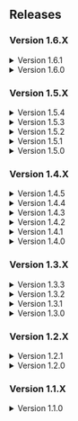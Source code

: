 ## Releases

### Version 1.6.X

<details>
<summary>Version 1.6.1</summary>

- Adjusted configurations for the BrutalCompanyPlus mod: "UNFAIR COMPANY" event reduced to 25% chance overall
- Updated Aquatis to version 1.1.0
- Updated MoreCompany to version 1.7.5
- Updated MoreHead to version 1.2.5
- Updated Boombox_Controller to version 1.1.9
- Updated StarlancerMoons to version 0.2.2
- updated E_Gypt_Moon to version 2.0.9
- Removed unnecessary configurations from the Modpack
- **NOTE:** It is highly recommended to create a new profile to enforce new configurations after this release

</details>

<details>
<summary>Version 1.6.0</summary>

- Added NoSellLimit by ViViKo: Remove the limit of items that can be placed on the deposit desk
- Added ToggleMute by quackandcheese: Adds a toggle mute hotkey
- Added LethalExpansionCore by jockie: De-bloated LethalExpansion fork with only the LethalSDK module support
- Added ExpansionAssets by sfDesat: Assets for some custom moons
- Added LethalSettings by willis81808: A centralised place for configuring mods from in-game
- Added JigglePhysicsPlugin by HGG: Dependency for adding jiggle physics to cosmetics
- Added Celest by sfDesat: Added the Celest Scrap Retrieval Program
- Added E_Gypt_Moon by KayNetsua: Added the E Gypt Moon Scrap Retrieval Program
- Added StarlancerMoons by AudioKnight: Added the StarlancerMoons Scrap Retrieval Program
- Added OrbitRecharge by mrov: Automatically recharge all items on the ship when going into orbit
- Added SlimeTamingFix by EliteMasterEric: Fixes a bug that made Hygroderes unable to be tamed with Boomboxes
- Added DimmingFlashlights by blink9803: Flashlights gets dimmer as the battery gets low
- Added GamblingMachineAtTheCompany by JunLethalCompany: Adds a gambling machine to gamble your scraps at The Company Moon
- Added VanillaContentExpansion by bigmcnugget: Vanilla Frendly Additions
- Updated MaskedEnemyOverhaul to version 3.1.0
- Updated LethalRichPresence to version 0.5.6
- Updated ReservedItemSlotCore to version 1.8.12
- Updated MoreHead to version 1.2.4
- Updated LC_API to version 3.4.5
- Updated LethalExpansion to version 1.3.21
- Updated LethalLib to version 0.13.2
- Updated MirrorDecor to version 1.3.0
- Updated ReservedWalkieSlot to version 1.6.0
- Updated ReservedFlashlightSlot to version 1.6.1
- Updated HotbarPlus to version 1.5.7
- Updated LethalLevelLoader to version 1.0.7
- Updated ghostCodes to version 1.5.1
- Updated LCSoundTool to version 1.5.0
- Updated Aquatis to version 1.0.1
- Updated SCP_Foundation_Suit to version 1.1.0
- Fixed a lag spike caused by MirrorDecor
- Fixed a bug that caused ghostCodes not to show correct signal tanslator codes

</details>

### Version 1.5.X

<details>
<summary>Version 1.5.4</summary>

- Adjusted configurations for ghostCodes, increasing ghost events per round
- Adjusted configurations for ghostCodes, increasing chance to close doors
- Adjusted configurations for ghostCodes, increasing chance to turn off lights during ghost events
- Adjusted configurations for LethalThings, modifying the ToyHammer into a scrap, rather than a buyable item
- Adjusted configurations for MaskedEnemyOverhaul, adding player names to masked enemies
- Adjusted configurations for WeatherMultipliers, increasing stormy weather multipler to 1.3
- Adjusted configurations for WeatherMultipliers, increasing eclipsed weather multipler to 1.55
- Updated MaskedEnemyOverhaul to version 3.0.0
- Updated ReservedItemSlotCore to version 1.8.10
- Updated LC_API to version 3.4.1
- Updated LethalExpansion to version 1.3.19
- Updated LethalLib to version 0.13.0
- Updated ReservedWeaponSlot to version 1.0.6
- Updated LethalCompany_InputUtils to version 0.5.5
- Updated ReservedFlashlightSlot to version 1.5.10
- Updated HotbarPlus to version 1.5.4
- Updated Scoopys_Variety_Mod to version 0.6.5
- Updated AdditionalContentFramework to version 1.0.3
- Updated Skinwalkers to version 4.0.1
- Fixed an issue in 1.5.2 where LethalRichPresence was not loading correctly
- Fixed an issue in 1.5.3 where ghostCodes was not working as intended
- Fixed an issue in 1.5.3 where LethalThings scraps were not spawning as intended
- Fixed an issue in 1.5.3 where More_Emotes did not load F9 and F10 emotes
- Fixed an issue in 1.5.3 where More_Emotes controller support was not loading correctly
- Fixed an issue in 1.5.3 where HotbarPlus item drop delay was vanilla
- **NOTE:** It is highly recommended to create a new profile to enforce new configurations after this release

</details>

<details>
<summary>Version 1.5.3</summary>

- Added Runtime_Netcode_Patcher by Ozone: Patches Netcode RPC methods during runtime utilising Harmony
- Added LethalLevelLoader by IAmBatby: A Custom API to support integrations of custom levels and dungeons
- Added AdditionalContentFramework AlexCodesGames: Acts as a module for other mods
- Added NiceChat by taffyko: Better text chat. Infinite scrolling message history
- Added VoiceHUD by 5Bit: Displays the ingame push-to-talk icon, when detecting voice activity
- Added AllTheScrap by ViViKo: Adds a bunch of scrap items
- Added WeatherMultipliers by Blorb: Moons with active weather will contain scrap with higher value
- Added SCP Foundation Suit by TeamClark: Adds an SCP Facility Guard suit to the game
- Added AmongUsSuits by ViViKo: Adds several amongus suits
- Added SquidGameSuits by ViViKo: Adds several squidgame suits
- Adjusted configurations for ScoopysVarietyMod, changing the Castle Dungeon to all paid moons
- Updated Boombox_Controller to version 1.1.8
- Updated ReservedItemSlotCore to version 1.8.9
- Updated MoreHead to version 1.2.3
- Updated LethalLib to version 0.12.1
- Updated ReservedWeaponSlot to version 1.0.5
- Updated ReservedWalkieSlot to version 1.5.5
- Updated ReservedFlashlightSlot to version 1.5.9
- Updated HotbarPlus to version 1.5.1
- Updated LethalLevelLoader to version 1.0.6
- Updated Scoopys_Variety_Mod to version 0.6.4
- Updated ghostCodes to version 1.5.0
- Updated LethalThings to version 0.9.4
- Updated AdditionalSuits to version 2.0.0
- Updated More_Emotes to version 1.3.3
- Updated Skinwalkers to version 2.0.7
- Updated LethalFashion to version 1.0.6
- Updated MoreItems to version 1.0.2
- Updated Orion to version 1.2.0

</details>

<details>
<summary>Version 1.5.2</summary>

- Fixed missing configurations for the MirrorDecor mod
- Updated MaskedEnemyOverhaul to version 2.4.1
- Updated LethalRichPresence to version 0.5.3
- Updated ReservedItemSlotCore to version 1.8.4
- Updated MoreCompany to version 1.7.4
- Updated Mimics to version 2.3.2
- Updated LC_API to version 3.3.2
- Updated LethalExpansion to version 1.3.18
- Updated LethalLib to version 0.11.0
- Updated MirrorDecor to version 1.2.3
- Updated SpectateEnemies to version 2.2.1
- Updated HotbarPlus to version 1.5.0
- Updated Scoopys_Variety_Mod to version 0.6.3
- Updated Corporate_Restructure to version 1.0.6
- Updated LateCompany to version 1.0.10
- Updated NameplateTweaks to version 1.0.6
- Updated More_Emotes to version 1.3.1
- Updated SuitSaver to version 1.1.4
- Updated Skinwalkers to version 2.0.5
- Updated LethalFashion to version 1.0.5
- Updated Orion to version 1.1.4
- Updated CHANGELOG to be shorter
- **NOTE:** Due to the release of V47, some mods may not function as intended

</details>

<details>
<summary>Version 1.5.1</summary>

- Added Aquatis by sfDesat: Added the Aquatis moon
- Added Orion by sfDesat: Added the Orion moon
- Updated BetterItemScan to version 3.0.0
- Updated ReservedFlashlightSlot to version 1.5.7
- Updated HotbarPlus to version 1.4.8

</details>

<details>
<summary>Version 1.5.0</summary>

- Added MirrorDecor by quackandcheese: Adds a working mirror decoration to the ship
- Added Scoopys_Variety_Mod by scoopy: Adds a new dungeon-themed interior and more scraps
- Added LethalExpansion by HolographicWings: Large game expansion with SDK support
- Added Kast by Ceelery: Adds a new late-game moon. Proceed with caution
- Added MoreCompany by notnotnotswipez: A stable lobby player count expansion mod
- Added LandmineFix by TheBeeTeam: Fixes landmine behaviour in v45
- Added Corporate Restructure by Jamil: A QoL Overhaul for Corporate Executives
- Added MoreHead by Mhz: Simple cosmetics, joy for you
- Adjusted configurations for the LethalExpansion mod: Enabled LethalCompanyPlus controller
- Updated BetterItemScan to version 2.1.9
- Updated Mimics to version 2.3.1
- Removed BiggerLobby by bizzlemip: Incompatible and duplicate, replaced with MoreCompany
- Removed ShipClock by ATK: Duplicate mod, replaced by LethalExpansion
- Removed QuickRestart by AllToasters: Duplicate mod, replaced by Corporate Restructure
- **NOTE:** It is highly recommended to create a new profile to enforce new configurations after this release

</details>

### Version 1.4.X

<details>
<summary>Version 1.4.5</summary>

- Updated ReservedItemSlotCore to version 1.7.7
- Updated ReservedWeaponSlot to version 1.0.3
- Updated BetterItemScan to version 2.1.8
- Updated LC_API to version 3.3.0
- Updated Boombox_Controller to version 1.1.5
- Updated SpectateEnemies to version 2.1.1
- Updated ReservedFlashlightSlot to version 1.5.5
- Updated ReservedWalkieSlot to versionn 1.5.3
- Updated LethalPresents to version 1.0.4
- Updated TooManySuits to version 1.0.5
- Updated FasterItemDropship to version 1.2.1
- Updated MaskedEnemyOverhaul to version 2.2.1
- Updated LethalRichPresence to version 0.5.2

</details>

<details>
<summary>Version 1.4.4</summary>

- Updated ReservedItemCoreSlot by FlipMods to version 1.7.5
- Updated ReservedWeaponSlot by FlipMods to version 1.0.1
- Updated HotbarPlus by FlipMods to version 1.4.7
- Updated LethalLib by Evaisa to version 0.10.1
- Updated LC_API by 2018 to version 3.2.3
- Updated SpectateEnemies by AllToasters to version 2.1.0
- Updated ReservedFlashlightSlot by FlipMods to version 1.5.4
- Updated ReservedWalkieSlot by FlipMods to version 1.5.2

</details>

<details>
<summary>Version 1.4.3</summary>

- Added DissonnanceLagFix by linkoid: Reduces the duration of lag spikes
- Added DoorFix by itsmeowdev: Fixes the hitboxes of doors so items can be picked up through them
- Added FixCentipedeLag by MassiveNewCoilers: Removes sudden lag by destorying stuck centipede objects
- Updated LateCompany by anormaltwig to version 1.0.9
- Updated ReservedItemCoreSlot by FlipMods to version 1.7.3
- Updated ReservedFlashlightSlot by FlipMods to version 1.5.3
- Updated HotBarPlus by FlipMods to version 1.4.6
- Updated Boombox_Controller by KoderTeh to version 1.1.4
- Updated LethalRichPresence by mrov to version 0.4.1

</details>

<details>
<summary>Version 1.4.2</summary>

- Removed FunMines: Unstable support for this modpack
- Adjusted configurations for the KarmaForBeingAnnoying mod: Decreased chance using remote from 40% to 5%
- Adjusted configurations for the KarmaForBeingAnnoying mod: Decreased chance using airhorn from 25% to 5%
- Adjusted configurations for the KarmaForBeingAnnoying mod: Decreased chance using clownhorn from 10% to 5%
- **NOTE:** It is highly recommended to create a new profile to enforce new configurations after this release

</details>

<details>
<summary>Version 1.4.1</summary>

- Updated ReservedItemSlotCore by FlipMods to version 1.7.2
- Updated HotbarPlus by FlipMods to version 1.4.5
- Updated LethalRichPresence by mrov to version 0.4.0
- Adjusted configurations for the Skinwalker mod: Increased voice frequency from 1.5 to 1.75
- Adjusted configurations for the CoilHeadStare mod: Increased max stare distance from 6 to 8

</details>

<details>
<summary>Version 1.4.0</summary>

- Added KarmaForBeingAnnoying by CTMods: A chance to explode for using Airhorn, Clownhorn, or remote
- Added LethalRadiation by gamehog44: Adds repercussions for removing the apparatus
- Added LethalRichPresence by mrov: Enables Discord Rich Presence support
- Added FunMines by RedaOps: Enables mines to have proximity sensors
- Added LethalFashion by BatTeam: Unlocks vanilla suits by default
- Adjusted configurations for the KarmaForBeingAnnoying mod: Increased chance using remote from 10% to 40%
- Adjusted configurations for the KarmaForBeingAnnoying mod: Increased chance using airhorn from 10% to 25%
- Updated LateCompany by anormaltwig to version 1.0.8
- Updated Boombox_Controller by KoderTeh to version 1.1.3
- Updated DiscountAlert by akechii to version 2.3.0
- Updated Coroner by EliteMasterEric to version 1.5.3
- **NOTE:** It is highly recommended to create a new profile to enforce new configurations after this release
</details>

### Version 1.3.X

<details>
<summary>Version 1.3.3</summary>

- Added GlowStickSuits by Norman: New coloured suits to choose from
- Fixed a bug where changing suit pages did not work as intended
- Updated README to reflect new remapped keybinds

</details>

<details>
<summary>Version 1.3.2</summary>

- Added Hold_Scan_Button by FutureSavior: Allows you to hold right click to scan, rather than smashing your mouse
- Added MaskedEnemyOverhaul by HomelessGiner: Removes mask from Mimic enemy and wears their custom suit
- Added CoilHeadStare by TwinDimensionalProductions: Allows the coilhead to move its face towards you
- Fixed a bug where performance report notes were not loading correctly
- Updated Touchscreen by TheDeadSnake to version 1.0.8
- Updated LC_API by 2018 to version 3.2.2
- Updated Coroner by EliteMasterEric to version 1.5.1

</details>

<details>
<summary>Version 1.3.1</summary>

- Adjusted configurations for the ghostCodes mod: Increased minimum ghost events from 5 to 25
- Adjusted configurations for the LethalThings mod: Increased chance to spawn Boomba from 30% to 50%
- Adjusted configurations for the LethalPresents mod: Increased chance to spawn an enemy from 10% to 25%
- Updated ReservedFlashlightSlot by FlipMods to version 1.5.2
- Updated ReservedWalkieSlot by FlipMods to version 1.5.1
- Updated ReservedItemSlotCore by FlipMods to version 1.7.1
- Updated Modpack description to reflect the new mods and features available

</details>

<details>
<summary>Version 1.3.0</summary>

- Added LethalPresents by Azim: 10% chance to spawn a random enemy by opening a present
- Added ghostCodes by darmuh: Adding a ghost to the terminal that can open/close doors randomly
- Adjusted configurations for the Brutal_Company_Plus mod: Decreased the number of scraps spawned on some moons
- Updated Touchscreen by TheDeadSnake to version 1.0.7
- Updated LethalCompany_InputUtils by Rune580 to version 0.4.4
- Updated DiscountAlert by akechii to version 2.2.0
- Updated README to include the new mods
- **NOTE:** It is highly recommended to create a new profile to enforce new configurations after this release

</details>

### Version 1.2.X

<details>
<summary>Version 1.2.1</summary>

- Adjusted configurations for the BetterStamina mod: Set configurations to default values
- Adjusted configurations for the Brutal_Company_Plus mod: Increased chances of some events to occur
- Adjusted configurations for the Mimics mod: Increased chances of Mimics to spawn per moon
- Adjusted configurations for the BetterItemScan mod: Lowered item scan range
- Adjusted configurations for the FasterItemDropShip mod: Increased seconds after door opened

</details>

<details>
<summary>Version 1.2.0</summary>

- Added MoreBlood by FlipMods: Adds more blood spillage to the map
- Added ReservedWeaponSlot by FlipMods: Add a reserved item slot for any weapon (except ladders)
- Removed BuyableShotgun by MegaPiggy: Mod add-on was too forgiving
- Removed BuyableShotgunShells by MegaPiggy: Mod add-on was too forgiving
- Updated README to include the new mods and added Lag Mitigation section

</details>

### Version 1.1.X

<details>
<summary>Version 1.1.0</summary>

- Release version

</details>
